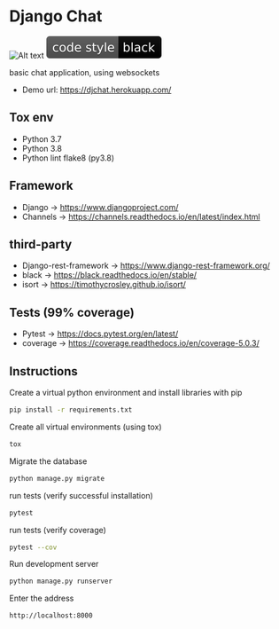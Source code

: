 Django Chat
===========
![Alt text](https://firebasestorage.googleapis.com/v0/b/django-237201.appspot.com/o/repo_tags%2Ftag_py_36_37.png?alt=media&token=54c1a277-f100-4e47-b5a7-09afe86c3550 "python_versions")
![Alt text](https://github.com/magocod/dj_chat/blob/master/repository_images/tags/code_style_black.svg "code_style")

basic chat application, using websockets

* Demo url: https://djchat.herokuapp.com/

## Tox env

* Python 3.7
* Python 3.8
* Python lint flake8 (py3.8)

## Framework

* Django -> https://www.djangoproject.com/
* Channels -> https://channels.readthedocs.io/en/latest/index.html

## third-party

* Django-rest-framework -> https://www.django-rest-framework.org/
* black -> https://black.readthedocs.io/en/stable/
* isort -> https://timothycrosley.github.io/isort/

## Tests (99% coverage)

* Pytest -> https://docs.pytest.org/en/latest/
* coverage -> https://coverage.readthedocs.io/en/coverage-5.0.3/

## Instructions

Create a virtual python environment and install libraries with pip

```bash
pip install -r requirements.txt
```

Create all virtual environments (using tox)
```bash
tox
```

Migrate the database

```bash
python manage.py migrate
```

run tests (verify successful installation)
```bash
pytest
```

run tests (verify coverage)
```bash
pytest --cov
```

Run development server

```bash
python manage.py runserver
```

Enter the address

```bash
http://localhost:8000
```

